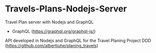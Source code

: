 # Travels-Plans-Nodejs-Server
Travel Plan server with Nodejs and GraphQL

* GraphQL (https://graphql.org/graphql-js/)

API developed in Nodejs and GraphQL for the Travel Planing Project DDD (https://github.com/albertjuhe/planing_travels)

